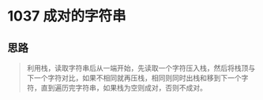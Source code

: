 # 1037 成对的字符串

## 思路

>利用栈，读取字符串后从一端开始，先读取一个字符压入栈，然后将栈顶与下一个字符对比，如果不相同就再压栈，相同则同时出栈和移到下一个字符，直到遍历完字符串，如果栈为空则成对，否则不成对。
